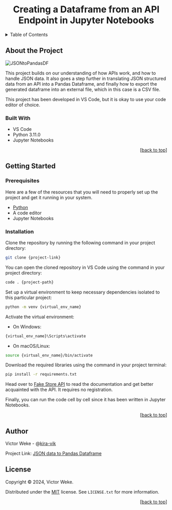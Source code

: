<h1 align="center">Creating a Dataframe from an API Endpoint in Jupyter Notebooks</h1>
<a name="readme-top"></a>

<!-- TABLE OF CONTENTS -->
<details>
  <summary>Table of Contents</summary>
  <ol>
    <li>
      <a href="#about-the-project">About The Project</a>
      <ul>
        <li><a href="#built-with">Built With</a></li>
      </ul>
    </li>
    <li>
      <a href="#getting-started">Getting Started</a>
      <ul>
        <li><a href="#prerequisites">Prerequisites</a></li>
        <li><a href="#installation">Installation</a></li>
      </ul>
    </li>
    <li><a href="#author">Author</a></li>
    <li><a href="#license">License</a></li>
  </ol>
</details>

<!--ABOUT THE PROJECT-->
## About the Project

![JSONtoPandasDF](https://github.com/kira-vik/JSON-data-to-Pandas-Dataframe/assets/35596661/e08ba223-6ba2-4158-bdff-841f05e274a5)

This project builds on our understanding of how APIs work, and how to handle JSON data. It also goes a step further in translating JSON structured data from an API into a Pandas Dataframe, and finally how to export the generated dataframe into an external file, which in this case is a CSV file.

This project has been developed in VS Code, but it is okay to use your code editor of choice.

### Built With

- VS Code
- Python 3.11.0
- Jupyter Notebooks

<p align="right">
     [<a href="#readme-top">back to top</a>]
</p>

<!--GETTING STARTED-->
## Getting Started

### Prerequisites

Here are a few of the resources that you will need to properly set up the project and get it running in your system.

- [Python](https://www.python.org/downloads/)
- A code editor
- Jupyter Notebooks

### Installation

Clone the repository by running the following command in your project directory:

```bash
git clone {project-link}
```

You can open the cloned repository in VS Code using the command in your project directory:

```bash
code . {project-path}
```

Set up a virtual environment to keep necessary dependencies isolated to this particular project:

```bash
python -m venv {virtual_env_name}
```

Activate the virtual environment:

- On Windows:

```bash
{virtual_env_name}\Scripts\activate
```

- On macOS/Linux:

```bash
source {virtual_env_name}/bin/activate
```

Download the required libraries using the command in your project terminal:

```bash
pip install -r requirements.txt
```

Head over to [Fake Store API](https://fakestoreapi.com/) to read the documentation and get better acquainted with the API. It requires no registration.

Finally, you can run the code cell by cell since it has been written in Jupyter Notebooks.

<p align="right">
     [<a href="#readme-top">back to top</a>]
</p>

<!--AUTHOR-->

## Author

Victor Weke - @[kira-vik](https://github.com/kira-vik)

Project Link: [JSON data to Pandas Dataframe](https://github.com/kira-vik/JSON-data-to-Pandas-Dataframe)

<!--LICENSE-->

## License

Copyright © 2024, Victor Weke.

Distributed under the [MIT](https://choosealicense.com/licenses/mit/) license. See `LICENSE.txt` for more information.

<p align="right">
     [<a href="#readme-top">back to top</a>]
</p>
